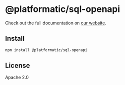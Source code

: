 # @platformatic/sql-openapi

Check out the full documentation on [our website](https://docs.platformatic.dev/docs/reference/sql-openapi/overview).

## Install

```sh
npm install @platformatic/sql-openapi
```

## License

Apache 2.0
